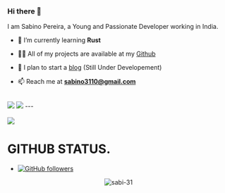 ### Hi there 👋

I am Sabino Pereira, a Young and Passionate Developer working in India.

- 🧠 I’m currently learning **Rust**

- 👨‍💻 All of my projects are available at my [Github](https://github.com/sabi-31)

- 📝 I plan to start a [blog](https://blog.sabino.homes) (Still Under Developement)

- 📫 Reach me at **sabino3110@gmail.com**

<br>
<img src="https://github-readme-stats.vercel.app/api?username=sabi-31&show_icons=true&hide_border=true&theme=dracula"> 
<img src="https://github-readme-stats.vercel.app/api/top-langs/?username=sabi-31&theme=dracula&hide=batchfile">
---
<br>
<br>
<img align="center" src="https://github-profile-trophy.vercel.app/?username=sabi-31&theme=dracula&count_private=true">






# GITHUB STATUS.
- [![GitHub followers](https://img.shields.io/github/followers/sabi-31.svg?style=social&label=Follow&maxAge=2592000)](https://github.com/sabi-31?tab=followers)



<p align = "center"><img align="center" src="https://github-readme-streak-stats.herokuapp.com/?user=sabi-31&theme=tokyonight&" alt="sabi-31" /></p>
